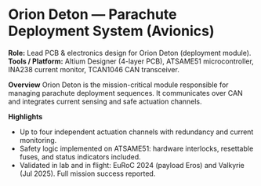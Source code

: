 # Orion Deton — Parachute Deployment System (Avionics)

**Role:** Lead PCB & electronics design for Orion Deton (deployment module).  
**Tools / Platform:** Altium Designer (4-layer PCB), ATSAME51 microcontroller, INA238 current monitor, TCAN1046 CAN transceiver.

**Overview**
Orion Deton is the mission-critical module responsible for managing parachute deployment sequences. It communicates over CAN and integrates current sensing and safe actuation channels.

**Highlights**
- Up to four independent actuation channels with redundancy and current monitoring.
- Safety logic implemented on ATSAME51: hardware interlocks, resettable fuses, and status indicators included.
- Validated in lab and in flight: EuRoC 2024 (payload Eros) and Valkyrie (Jul 2025). Full mission success reported.
